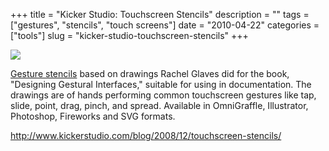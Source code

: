+++
title = "Kicker Studio: Touchscreen Stencils"
description = ""
tags = ["gestures", "stencils", "touch screens"]
date = "2010-04-22"
categories = ["tools"]
slug = "kicker-studio-touchscreen-stencils"
+++


<div class="tool-screenshot mb1"><a href="http://www.kickerstudio.com/blog/2008/12/touchscreen-stencils/"><img id="bluga-thumbnail-2709" class="bluga-thumbnail custom" src="//media.konigi.com/bluga/
wt522fd9c86a764_custom.jpg"/></a></div><p><a href="http://www.kickerstudio.com/blog/2008/12/touchscreen-stencils/">Gesture stencils</a> based on drawings Rachel Glaves did for the book, &quot;Designing Gestural Interfaces,&quot; suitable for using in documentation. The drawings are of hands performing common touchscreen gestures like tap, slide, point, drag, pinch, and spread. Available in OmniGraffle, Illustrator, Photoshop, Fireworks and SVG formats.</p>

  
<p><a href="http://www.kickerstudio.com/blog/2008/12/touchscreen-stencils/">http://www.kickerstudio.com/blog/2008/12/touchscreen-stencils/</a></p>
      
